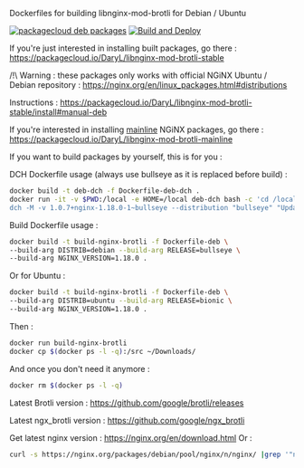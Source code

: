 
Dockerfiles for building libnginx-mod-brotli for Debian / Ubuntu

[![packagecloud deb packages](https://img.shields.io/badge/deb-packagecloud.io-844fec.svg)](https://packagecloud.io/DaryL/libnginx-mod-brotli-stable) [![Build and Deploy](https://github.com/darylounet/libnginx-mod-brotli/actions/workflows/github-actions.yml/badge.svg)](https://github.com/darylounet/libnginx-mod-brotli/actions/workflows/github-actions.yml)

If you're just interested in installing built packages, go there :
https://packagecloud.io/DaryL/libnginx-mod-brotli-stable

/!\ Warning : these packages only works with official NGiNX Ubuntu / Debian repository : https://nginx.org/en/linux_packages.html#distributions

Instructions : https://packagecloud.io/DaryL/libnginx-mod-brotli-stable/install#manual-deb

If you're interested in installing [mainline](https://packagecloud.io/DaryL/libnginx-mod-brotli-mainline) NGiNX packages, go there :
https://packagecloud.io/DaryL/libnginx-mod-brotli-mainline

If you want to build packages by yourself, this is for you :

DCH Dockerfile usage (always use bullseye as it is replaced before build) :

```bash
docker build -t deb-dch -f Dockerfile-deb-dch .
docker run -it -v $PWD:/local -e HOME=/local deb-dch bash -c 'cd /local && \
dch -M -v 1.0.7+nginx-1.18.0-1~bullseye --distribution "bullseye" "Updated upstream."'
```

Build Dockerfile usage :

```bash
docker build -t build-nginx-brotli -f Dockerfile-deb \
--build-arg DISTRIB=debian --build-arg RELEASE=bullseye \
--build-arg NGINX_VERSION=1.18.0 .
```

Or for Ubuntu :
```bash
docker build -t build-nginx-brotli -f Dockerfile-deb \
--build-arg DISTRIB=ubuntu --build-arg RELEASE=bionic \
--build-arg NGINX_VERSION=1.18.0 .
```

Then :
```bash
docker run build-nginx-brotli
docker cp $(docker ps -l -q):/src ~/Downloads/
```

And once you don't need it anymore :
```bash
docker rm $(docker ps -l -q)
```

Latest Brotli version : https://github.com/google/brotli/releases

Latest ngx_brotli version : https://github.com/google/ngx_brotli

Get latest nginx version : https://nginx.org/en/download.html
Or :
```bash
curl -s https://nginx.org/packages/debian/pool/nginx/n/nginx/ |grep '"nginx_' | sed -n "s/^.*\">nginx_\(.*\)\~.*$/\1/p" |sort -Vr |head -1| cut -d'-' -f1
```
